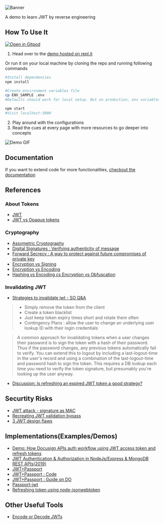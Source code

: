 ![Banner](./banner_auth_jwt.png)

A demo to learn JWT by reverse engineering

## How To Use It

[![Open in Gitpod](https://gitpod.io/button/open-in-gitpod.svg)](https://gitpod.io/#https://github.com/gitcommitshow/auth-jwt)

1. Head over to the [demo hosted on repl.it](https://auth-jwt--gitcommitshow.repl.co/)

Or run it on your local machine by cloning the repo and running following commands
```bash
#Install dependencies
npm install

#Create environment variables file
cp ENV_SAMPLE .env
#Defaults should work for local setup. But on production, env variables should be set for your server e.g. API_URL, FRONTEND_URL, etc.

npm start
#Visit localhost:3000
```
2. Play around with the configurations
3. Read the cues at every page with more resources to go deeper into concepts


![Demo GIF](./demo.gif)

## Documentation

If you want to extend code for more functionalities, [checkout the documentation](./docs.md)

## References

### About Tokens

* [JWT](https://tools.ietf.org/html/rfc7519)
* [JWT vs Opaque tokens](https://medium.com/hackernoon/all-you-need-to-know-about-user-session-security-ee5245e6bdad)


### Cryptography

* [Assymetric Cryptography](https://en.wikipedia.org/wiki/Public-key_cryptography)
* [Digital Signatures : Verifying authenticity of message](https://en.wikipedia.org/wiki/Digital_signature)
* [Forward Secrecy :  A way to protect against future compromises of private key](https://en.wikipedia.org/wiki/Forward_secrecy)
* [Encryption vs Signing](https://stackoverflow.com/questions/454048/what-is-the-difference-between-encrypting-and-signing-in-asymmetric-encryption)
* [Encryption vs Encoding](https://stackoverflow.com/questions/4657416/difference-between-encoding-and-encryption)
* [Hashing vs Encoding cs Encryption vs Obfuscation](https://danielmiessler.com/study/encoding-encryption-hashing-obfuscation/)


### Invalidating JWT

* [Strategies to invalidate jwt - SO Q&A](https://stackoverflow.com/questions/21978658/invalidating-json-web-tokens)

> * Simply remove the token from the client
> * Create a token blacklist
> * Just keep token expiry times short and rotate them often
> * Contingency Plans : allow the user to change an underlying user lookup ID with their login credentials

> A common approach for invalidating tokens when a user changes their password is to sign the token with a hash of their password. Thus if the password changes, any previous tokens automatically fail to verify. You can extend this to logout by including a last-logout-time in the user's record and using a combination of the last-logout-time and password hash to sign the token. This requires a DB lookup each time you need to verify the token signature, but presumably you're looking up the user anyway.

* [Discussion: Is refreshing an expired JWT token a good strategy?](https://security.stackexchange.com/questions/119371/is-refreshing-an-expired-jwt-token-a-good-strategy)

## Securtity Risks

* [JWT attack - signature as MAC](https://snikt.net/blog/2019/05/16/jwt-signature-vs-mac-attacks/)
* [Recreating JWT validation bypass](https://insomniasec.com/cdn-assets/Insomnia_Security_-_JWT_Validation_Bypass_in_Auth0_Authentication_API.pdf)
* [3 JWT design flaws](https://rodarmer.squarespace.com/security-blog/2019/7/21/jwt-security-vulnerabilities)


## Implementations(Examples/Demos)

* [Demo: How Docusign APIs auth workflow using JWT access token and refresh tokens](https://developers.docusign.com/esign-rest-api/guides/authentication/oauth2-jsonwebtoken)
* [JWT Authentication & Authorization in NodeJs/Express & MongoDB REST APIs(2019)](https://medium.com/swlh/jwt-authentication-authorization-in-nodejs-express-mongodb-rest-apis-2019-ad14ec818122)
* [JWT+Passport](https://medium.com/front-end-weekly/learn-using-jwt-with-passport-authentication-9761539c4314)
* [JWT+Passport : Code](https://gist.github.com/ArVan/a8eb2bff9e453a1850d17dd3af1d0bea#file-app-js)
* [JWT+Passport : Guide on DO](https://www.digitalocean.com/community/tutorials/api-authentication-with-json-web-tokensjwt-and-passport)
* [Passport-jwt](https://github.com/mikenicholson/passport-jwt)
* [Refreshing token using node-jsonwebtoken](https://gist.github.com/ziluvatar/a3feb505c4c0ec37059054537b38fc48)

## Other Useful Tools

* [Encode or Decode JWTs](https://www.jsonwebtoken.io/)
